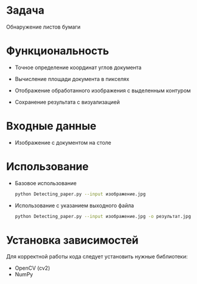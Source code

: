 # Задача
Обнаружение листов бумаги

# Функциональность
- Точное определение координат углов документа

- Вычисление площади документа в пикселях

- Отображение обработанного изображения с выделенным контуром

- Сохранение результата с визуализацией

# Входные данные
- Изображение с документом на столе

# Использование
- Базовое использование
  ```bash
  python Detecting_paper.py --input изображение.jpg
  ```
- Использование с указанием выходного файла
  ```bash
  python Detecting_paper.py --input изображение.jpg -o результат.jpg
  ```

# Установка зависимостей
Для корректной работы кода следует установить нужные библиотеки:
- OpenCV (cv2)
- NumPy

